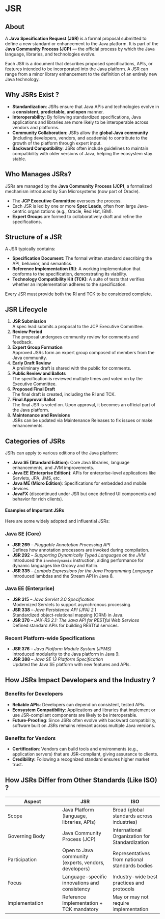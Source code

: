 # JSR

## About

A **Java Specification Request (JSR)** is a formal proposal submitted to define a new standard or enhancement to the Java platform. It is part of the **Java Community Process (JCP)** — the official process by which the Java language, libraries, and technologies evolve.

Each JSR is a document that describes proposed specifications, APIs, or features intended to be incorporated into the Java platform. A JSR can range from a minor library enhancement to the definition of an entirely new Java technology.

## Why JSRs Exist ?

* **Standardization**: JSRs ensure that Java APIs and technologies evolve in a **consistent, predictable, and open** manner.
* **Interoperability**: By following standardized specifications, Java applications and libraries are more likely to be interoperable across vendors and platforms.
* **Community Collaboration**: JSRs allow the **global Java community** (including developers, vendors, and academia) to contribute to the growth of the platform through expert input.
* **Backward Compatibility**: JSRs often include guidelines to maintain compatibility with older versions of Java, helping the ecosystem stay stable.

## Who Manages JSRs?

JSRs are managed by the **Java Community Process (JCP)**, a formalized mechanism introduced by Sun Microsystems (now part of Oracle).

* The **JCP Executive Committee** oversees the process.
* Each JSR is led by one or more **Spec Leads**, often from large Java-centric organizations (e.g., Oracle, Red Hat, IBM).
* **Expert Groups** are formed to collaboratively draft and refine the specifications.

## Structure of a JSR

A JSR typically contains:

* **Specification Document**: The formal written standard describing the API, behavior, and semantics.
* **Reference Implementation (RI)**: A working implementation that conforms to the specification, demonstrating its viability.
* **Technology Compatibility Kit (TCK)**: A suite of tests that verifies whether an implementation adheres to the specification.

Every JSR must provide both the RI and TCK to be considered complete.

## JSR Lifecycle

1. **JSR Submission**\
   A spec lead submits a proposal to the JCP Executive Committee.
2. **Review Period**\
   The proposal undergoes community review for comments and feedback.
3. **Expert Group Formation**\
   Approved JSRs form an expert group composed of members from the Java community.
4. **Early Draft Review**\
   A preliminary draft is shared with the public for comments.
5. **Public Review and Ballots**\
   The specification is reviewed multiple times and voted on by the Executive Committee.
6. **Proposed Final Draft**\
   The final draft is created, including the RI and TCK.
7. **Final Approval Ballot**\
   The final JSR is voted on. Upon approval, it becomes an official part of the Java platform.
8. **Maintenance and Revisions**\
   JSRs can be updated via Maintenance Releases to fix issues or make enhancements.

## Categories of JSRs

JSRs can apply to various editions of the Java platform:

* **Java SE (Standard Edition)**: Core Java libraries, language enhancements, and JVM improvements.
* **Java EE (Enterprise Edition)**: APIs for enterprise-level applications like Servlets, JPA, JMS, etc.
* **Java ME (Micro Edition)**: Specifications for embedded and mobile devices.
* **JavaFX** (discontinued under JSR but once defined UI components and behavior for rich clients).

#### **Examples of Important JSRs**

Here are some widely adopted and influential JSRs:

### **Java SE (Core)**

* **JSR 269** – _Pluggable Annotation Processing API_\
  Defines how annotation processors are invoked during compilation.
* **JSR 292** – _Supporting Dynamically Typed Languages on the JVM_\
  Introduced the `invokedynamic` instruction, aiding performance for dynamic languages like Groovy and Kotlin.
* **JSR 335** – _Lambda Expressions for the Java Programming Language_\
  Introduced lambdas and the Stream API in Java 8.

### **Java EE (Enterprise)**

* **JSR 315** – _Java Servlet 3.0 Specification_\
  Modernized Servlets to support asynchronous processing.
* **JSR 338** – _Java Persistence API (JPA) 2.1_\
  Standardized object-relational mapping (ORM) in Java.
* **JSR 370** – _JAX-RS 2.1: The Java API for RESTful Web Services_\
  Defined standard APIs for building RESTful services.

### **Recent Platform-wide Specifications**

* **JSR 376** – _Java Platform Module System (JPMS)_\
  Introduced modularity to the Java platform in Java 9.
* **JSR 388** – _Java SE 13 Platform Specification_\
  Updated the Java SE platform with new features and APIs.

## How JSRs Impact Developers and the Industry ?

### Benefits for Developers

* **Reliable APIs**: Developers can depend on consistent, tested APIs.
* **Ecosystem Compatibility**: Applications and libraries that implement or use JSR-compliant components are likely to be interoperable.
* **Future-Proofing**: Since JSRs often evolve with backward compatibility, software built on JSRs remains relevant across multiple Java versions.

### Benefits for Vendors

* **Certification**: Vendors can build tools and environments (e.g., application servers) that are JSR-compliant, giving assurance to clients.
* **Credibility**: Following a recognized standard ensures higher market trust.

## How JSRs Differ from Other Standards (Like ISO) ?

<table data-full-width="true"><thead><tr><th width="162.30859375">Aspect</th><th>JSR</th><th>ISO</th></tr></thead><tbody><tr><td>Scope</td><td>Java Platform (language, libraries, APIs)</td><td>Broad (global standards across industries)</td></tr><tr><td>Governing Body</td><td>Java Community Process (JCP)</td><td>International Organization for Standardization</td></tr><tr><td>Participation</td><td>Open to Java community (experts, vendors, developers)</td><td>Representatives from national standards bodies</td></tr><tr><td>Focus</td><td>Language-specific innovations and consistency</td><td>Industry-wide best practices and protocols</td></tr><tr><td>Implementation</td><td>Reference Implementation + TCK mandatory</td><td>May or may not require implementation</td></tr></tbody></table>

